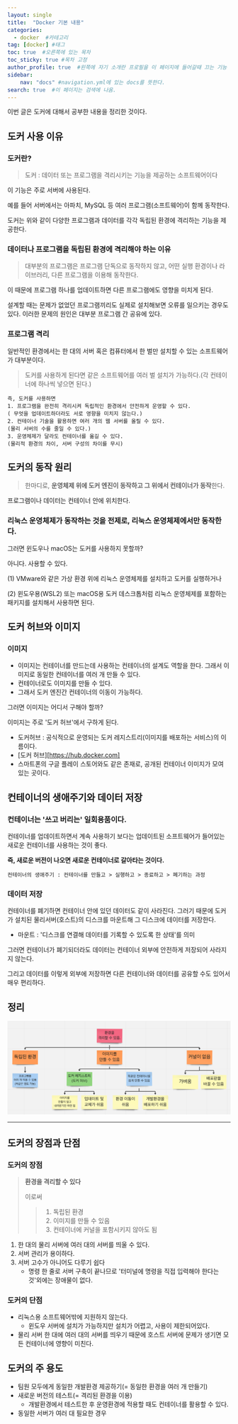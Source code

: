 ```yaml
---
layout: single
title:  "Docker 기본 내용"
categories: 
  - docker  #카테고리
tag: [docker] #태그
toc: true  #오른쪽에 있는 목차
toc_sticky: true #목차 고정
author_profile: true  #왼쪽에 자기 소개란 프로필을 이 페이지에 들어갈때 끄는 기능
sidebar:
    nav: "docs" #navigation.yml에 있는 docs를 뜻한다.
search: true  #이 페이지는 검색에 나옴.
---
```


이번 글은 도커에 대해서 공부한 내용을 정리한 것이다.

## 도커 사용 이유

### 도커란?

> 도커 : 데이터 또는 프로그램을 격리시키는 기능을 제공하는 소프트웨어이다

이 기능은 주로 서버에 사용된다.

예를 들어 서버에서는 아파치, MySQL 등 여러 프로그램(소프트웨어)이 함께 동작한다. 

도커는 위와 같이 다양한 프로그램과 데이터를 각각 독립된 환경에 격리하는 기능을 제공한다.

### 데이터나 프로그램을 독립된 환경에 격리해야 하는 이유

> 대부분의 프로그램은 프로그램 단독으로 동작하지 않고, 어떤 실행 환경이나 라이브러리, 다른 프로그램을 이용해 동작한다.

이 때문에 프로그램 하나를 업데이트하면 다른 프로그램에도 영향을 미치게 된다.

설계할 때는 문제가 없었던 프로그램끼리도 실제로 설치해보면 오류를 일으키는 경우도 있다. 이러한 문제의 원인은 대부분 프로그램 간 공유에 있다.

### 프로그램 격리

일반적인 환경에서는 한 대의 서버 혹은 컴퓨터에서 한 벌만 설치할 수 있는 소프트웨어가 대부분이다.

> 도커를 사용하게 된다면 같은 소프트웨어를 여러 벌 설치가 가능하다.(각 컨테이너에 하나씩 넣으면 된다.)

```plaintext
즉, 도커를 사용하면
1. 프로그램을 완전히 격리시켜 독립적인 환경에서 안전하게 운영할 수 있다.
( 무엇을 업데이트하더라도 서로 영향을 미치지 않는다.)
2. 컨테이너 기술을 활용하면 여러 개의 웹 서버를 올릴 수 있다.
(물리 서버의 수를 줄일 수 있다.)
3. 운영체제가 달라도 컨테이너를 옮길 수 있다.
(물리적 환경의 차이, 서버 구성의 차이를 무시)
```

## 도커의 동작 원리

> 한마디로, **운영체제 위에 도커 엔진이 동작하고 그 위에서 컨테이너가 동작**한다.

프로그램이나 데이터는 컨테이너 안에 위치한다.

### 리눅스 운영체제가 동작하는 것을 전제로, 리눅스 운영체제에서만 동작한다.

그러면 윈도우나 macOS는 도커를 사용하지 못할까?

아니다. 사용할 수 있다.

(1) VMware와 같은 가상 환경 위에 리눅스 운영체제를 설치하고 도커를 실행하거나 

(2) 윈도우용(WSL2) 또는 macOS용 도커 데스크톱처럼 리눅스 운영체제를 포함하는 패키지를 설치해서 사용하면 된다.

## 도커 허브와 이미지

### 이미지
- 이미지는 컨테이너를 만드는데 사용하는 컨테이너의 설계도 역할을 한다. 그래서 이미지로 동일한 컨테이너를 여러 개 만들 수 있다. 
- 컨테이너로도 이미지를 만들 수 있다.
- 그래서 도커 엔진간 컨테이너의 이동이 가능하다.

그러면 이미지는 어디서 구해야 할까?

이미지는 주로 '도커 허브'에서 구하게 된다. 
- 도커허브 : 공식적으로 운영되는 도커 레지스트리(이미지를 배포하는 서비스)의 이름이다.
- [도커 허브][https://hub.docker.com]
- 스마트폰의 구글 플레이 스토어와도 같은 존재로, 공개된 컨테이너 이미지가 모여 있는 곳이다.


## 컨테이너의 생애주기와 데이터 저장

### 컨테이너는 '쓰고 버리는' 일회용품이다.
컨테이너를 업데이트하면서 계속 사용하기 보다는 업데이트된 소프트웨어가 들어있는 새로운 컨테이너를 사용하는 것이 좋다.

**즉, 새로운 버전이 나오면 새로운 컨테이너로 갈아타는 것이다.**

```plaintext
컨테이너의 생애주기 : 컨테이너를 만들고 > 실행하고 > 종료하고 > 폐기하는 과정
```

### 데이터 저장
컨테이너를 폐기하면 컨테이너 안에 있던 데이터도 같이 사라진다. 그러기 때문에 도커가 설치된 물리서버(호스트)의 디스크를 마운트해 그 디스크에 데이터를 저장한다.

- 마운트 : '디스크를 연결해 데이터를 기록할 수 있도록 한 상태'를 의미
  
그러면 컨테이너가 폐기되더라도 데이터는 컨테이너 외부에 안전하게 저장되어 사라지지 않는다.

그리고 데이터를 이렇게 외부에 저장하면 다른 컨테이너와 데이터를 공유할 수도 있어서 매우 편리하다.

## 정리

![](/assets/images/2022-12-29/docker1.png)

- - -



## 도커의 장점과 단점

### 도커의 장점

> **환경을 격리할 수 있다** 
> 
> 이로써 
>   > 1. 독립된 환경
>   > 2. 이미지를 만들 수 있음
>   > 3. 컨테이너에 커널을 포함시키지 않아도 됨

1. 한 대의 물리 서버에 여러 대의 서버를 띄울 수 있다.
2. 서버 관리가 용이하다.
3. 서버 고수가 아니어도 다루기 쉽다
   - 명령 한 줄로 서버 구축이 끝나므로 '터미널에 명령을 직접 입력해야 한다는 것'외에는 장애물이 없다.

### 도커의 단점

- 리눅스용 소프트웨어밖에 지원하지 않는다.
  - 윈도우 서버에 설치가 가능하지만 설치가 어렵고, 사용이 제한되어있다.
- 물리 서버 한 대에 여러 대의 서버를 띄우기 때문에 호스트 서버에 문제가 생기면 모든 컨테이너에 영향이 미친다.


## 도커의 주 용도

- 팀원 모두에게 동일한 개발환경 제공하기(= 동일한 환경을 여러 개 만들기)
- 새로운 버전의 테스트(= 격리된 환경을 이용)
  - 개발환경에서 테스트한 후 운영환경에 적용할 때도 컨테이너를 활용할 수 있다.
- 동일한 서버가 여러 대 필요한 경우

